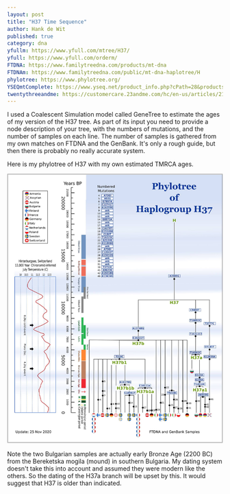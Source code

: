 ```yaml
---
layout: post
title: "H37 Time Sequence"
author: Hank de Wit
published: true
category: dna
yfullm: https://www.yfull.com/mtree/H37/
yfull: https://www.yfull.com/orderm/
FTDNA: https://www.familytreedna.com/products/mt-dna
FTDNAm: https://www.familytreedna.com/public/mt-dna-haplotree/H
phylotree: https://www.phylotree.org/
YSEQmtComplete: https://www.yseq.net/product_info.php?cPath=28&products_id=38291&osCsid=46f722a4ee1facc677c4c4839f0131bb
twentythreeandme: https://customercare.23andme.com/hc/en-us/articles/212880257-Maternal-Haplogroups-mtDNA
---
```


I used a Coalescent Simulation model called GeneTree to estimate the ages of my version of the H37 tree. As part of its input you need to provide a node description of your tree, with the numbers of mutations, and the number of samples on each line. The number of samples is gathered from my own matches on FTDNA and the GenBank. It's only a rough guide, but then there is probably no really accurate system.

Here is my phylotree of H37 with my own estimated TMRCA ages.

![H37 time sequence](/mtdna/assets/img/h37_time-sequence.jpg)

Note the two Bulgarian samples are actually early Bronze Age (2200 BC) from the Bereketska mogila (mound) in southern Bulgaria. My dating system doesn't take this into account and assumed they were modern like the others. So the dating of the H37a branch will be upset by this. It would suggest that H37 is older than indicated.